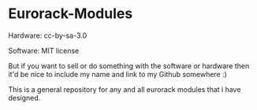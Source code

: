 # Eurorack-Modules
Hardware: cc-by-sa-3.0

Software: MIT license

But if you want to sell or do something with the software or hardware then it'd be nice to include my name and link to my Github somewhere :)


This is a general repository for any and all eurorack modules that i have designed.

